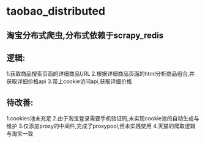 # taobao_distributed

## 淘宝分布式爬虫,分布式依赖于scrapy_redis

## 逻辑:
1.获取商品搜索页面的详细商品URL
2.根据详细商品页面的html分析商品组合,并获取详细价格api
3.带上cookie访问api,获取详细价格

## 待改善:
1.cookies池未充足
2.由于淘宝登录需要手机验证码,未实现cookie池的自动生成与维护
3.仅添加proxy的中间件,完成了proxypool,但未实践使用
4.天猫的爬取逻辑与淘宝一致
